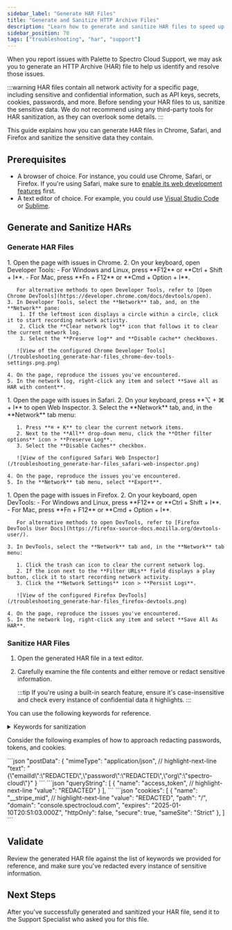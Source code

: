 ```yaml
---
sidebar_label: "Generate HAR Files"
title: "Generate and Sanitize HTTP Archive Files"
description: "Learn how to generate and sanitize HAR files to speed up issue resolution."
sidebar_position: 70
tags: ["troubleshooting", "har", "support"]
---
```


When you report issues with Palette to Spectro Cloud Support, we may ask you to generate an HTTP Archive (HAR) file to help us identify and resolve those issues.

:::warning
HAR files contain all network activity for a specific page, including sensitive and confidential information, such as API keys, secrets, cookies, passwords, and more. Before sending your HAR files to us, sanitize the sensitive data. We do not recommend using any third-party tools for HAR sanitization, as they can overlook some details.
:::

This guide explains how you can generate HAR files in Chrome, Safari, and Firefox and sanitize the sensitive data they contain.

## Prerequisites

- A browser of choice. For instance, you could use Chrome, Safari, or Firefox. If you're using Safari, make sure to [enable its web development features](https://developer.apple.com/documentation/safari-developer-tools/enabling-developer-features) first.
- A text editor of choice. For example, you could use [Visual Studio Code](https://code.visualstudio.com/) or [Sublime](https://www.sublimetext.com/).

## Generate and Sanitize HARs

### Generate HAR Files

<Tabs>
  <TabItem value="chrome" label="Chrome" default>
    1. Open the page with issues in Chrome.
    2. On your keyboard, open Developer Tools:
       - For Windows and Linux, press **F12** or **Ctrl + Shift + I**.
       - For Mac, press **Fn + F12** or **Cmd + Option + I**.

       For alternative methods to open Developer Tools, refer to [Open Chrome DevTools](https://developer.chrome.com/docs/devtools/open).
    3. In Developer Tools, select the **Network** tab, and, on the **Network** pane:
        1. If the leftmost icon displays a circle within a circle, click it to start recording network activity.
        2. Click the **Clear network log** icon that follows it to clear the current network log.
        3. Select the **Preserve log** and **Disable cache** checkboxes.

       ![View of the configured Chrome Developer Tools](/troubleshooting_generate-har-files_chrome-dev-tools-settings.png.png)

    4. On the page, reproduce the issues you've encountered.
    5. In the network log, right-click any item and select **Save all as HAR with content**.

  </TabItem>
  <TabItem value="safari" label="Safari">
    1. Open the page with issues in Safari.
    2. On your keyboard, press **⌥ + ⌘ + I** to open Web Inspector.
    3. Select the **Network** tab, and, in the **Network** tab menu:

       1. Press **⌘ + K** to clear the current network items.
       2. Next to the **All** drop-down menu, click the **Other filter options** icon > **Preserve Log**.
       3. Select the **Disable Caches** checkbox.

       ![View of the configured Safari Web Inspector](/troubleshooting_generate-har-files_safari-web-inspector.png)

    4. On the page, reproduce the issues you've encountered.
    5. In the **Network** tab menu, select **Export**.

  </TabItem>
  <TabItem value="firefox" label="Firefox">
    1. Open the page with issues in Firefox.
    2. On your keyboard, open DevTools:
       - For Windows and Linux, press **F12** or **Ctrl + Shift + I**.
       - For Mac, press **Fn + F12** or **Cmd + Option + I**.

       For alternative methods to open DevTools, refer to [Firefox DevTools User Docs](https://firefox-source-docs.mozilla.org/devtools-user/).

    3. In DevTools, select the **Network** tab and, in the **Network** tab menu:

       1. Click the trash can icon to clear the current network log.
       2. If the icon next to the **Filter URLs** field displays a play button, click it to start recording network activity.
       3. Click the **Network Settings** icon > **Persist Logs**.

       ![View of the configured Firefox DevTools](/troubleshooting_generate-har-files_firefox-devtools.png)

    4. On the page, reproduce the issues you've encountered.
    5. In the network log, right-click any item and select **Save All As HAR**.

  </TabItem>
</Tabs>

### Sanitize HAR Files

1. Open the generated HAR file in a text editor.
2. Carefully examine the file contents and either remove or redact sensitive information.

   :::tip
   If you're using a built-in search feature, ensure it's case-insensitive and check every instance of confidential data it highlights.
   :::

You can use the following keywords for reference.

<details>
<summary>Keywords for sanitization</summary>

:::warning
This list is not exhaustive. You should also check for data that is considered sensitive or confidential within your organization.
:::

- **state**
- **shdf**
- **usg**
- **password**
- **code**
- **code_verifier**
- **client_secret**
- **token**
- **Access_token**
- **refresh_token**
- **authenticity_token**
- **Id_token**
- **SAMLResponse**
- **SAML Request**
- **appID**
- **challenge**
- **facetID**
- **assertion**
- **fcParams**
- **serverData**
- **Authorization**
- **auth**
- **key**
- **pem**
- **rsa**
- **dsa**
- **ecdsa**
- **signature**
- **passkey**

</details>

Consider the following examples of how to approach redacting passwords, tokens, and cookies.

<Tabs>
  <TabItem value="passwords" label="Passwords" default>
    ```json
      "postData": {
        "mimeType": "application/json",
        // highlight-next-line
        "text": "{\"emailId\":\"REDACTED\",\"password\":\"REDACTED\",\"org\":\"spectro-cloud\"}"
      }
    ```
  </TabItem>
  <TabItem value="tokens" label="Tokens">
    ```json
      "queryString": [
        {
          "name": "access_token",
        // highlight-next-line
          "value": "REDACTED"
        }
      ],
    ```
  </TabItem>
  <TabItem value="cookies" label="Cookies">
    ```json
      "cookies": [
        {
          "name": "__stripe_mid",
          // highlight-next-line
          "value": "REDACTED",
          "path": "/",
          "domain": "console.spectrocloud.com",
          "expires": "2025-01-10T20:51:03.000Z",
          "httpOnly": false,
          "secure": true,
          "sameSite": "Strict"
        },
      ]
    ```
  </TabItem>
</Tabs>

## Validate

Review the generated HAR file against the list of keywords we provided for reference, and make sure you've redacted every instance of sensitive information.

## Next Steps

After you've successfully generated and sanitized your HAR file, send it to the Support Specialist who asked you for this file.
